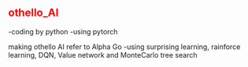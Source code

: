 ## <font color="red">othello_AI</font>
-coding by python
-using pytorch
  
  
making othello AI refer to Alpha Go 
-using surprising learning, rainforce learning, DQN, Value network and MonteCarlo tree search
